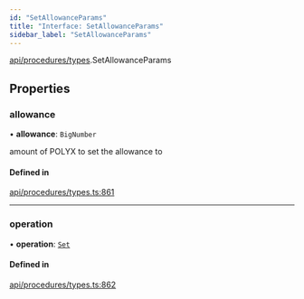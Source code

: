 ```yaml
---
id: "SetAllowanceParams"
title: "Interface: SetAllowanceParams"
sidebar_label: "SetAllowanceParams"
---
```


[api/procedures/types](../../../../../modules/API/Procedures/Types/Types.md).SetAllowanceParams

## Properties

### allowance

• **allowance**: `BigNumber`

amount of POLYX to set the allowance to

#### Defined in

[api/procedures/types.ts:861](https://github.com/PolymeshAssociation/polymesh-sdk/blob/5a778578/src/api/procedures/types.ts#L861)

___

### operation

• **operation**: [`Set`](../../../../../enums/API/Procedures/Types/AllowanceOperation/AllowanceOperation.md#set)

#### Defined in

[api/procedures/types.ts:862](https://github.com/PolymeshAssociation/polymesh-sdk/blob/5a778578/src/api/procedures/types.ts#L862)
